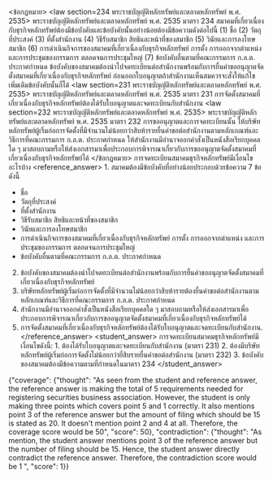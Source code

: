 <user> <ข้อกฎหมาย>
<law section=234 พระราชบัญญัติหลักทรัพย์และตลาดหลักทรัพย์ พ.ศ. 2535> พระราชบัญญัติหลักทรัพย์และตลาดหลักทรัพย์ พ.ศ. 2535 มาตรา 234 สมาคมที่เกี่ยวเนื่องกับธุรกิจหลักทรัพย์ต้องมีข้อบังคับและข้อบังคับนั้นอย่างน้อยต้องมีข้อความดังต่อไปนี้
(1) ชื่อ
(2) วัตถุที่ประสงค์
(3) ที่ตั้งสำนักงาน
(4) วิธีรับสมาชิก สิทธิและหน้าที่ของสมาชิก
(5) วินัยและการลงโทษสมาชิก
(6) การดำเนินกิจการของสมาคมที่เกี่ยวเนื่องกับธุรกิจหลักทรัพย์ การตั้ง การออกจากตำแหน่ง และการประชุมของกรรมการ ตลอดจนการประชุมใหญ่
(7) ข้อบังคับอื่นตามที่คณะกรรมการ ก.ล.ต. ประกาศกำหนด
ข้อบังคับของสมาคมต้องนำไปจดทะเบียนต่อสำนักงานพร้อมกับการยื่นคำขออนุญาตจัดตั้งสมาคมที่เกี่ยวเนื่องกับธุรกิจหลักทรัพย์ ก่อนออกใบอนุญาตถ้าสำนักงานเห็นสมควรจะสั่งให้แก้ไขเพิ่มเติมข้อบังคับนั้นก็ได้
</law>
<law section=231 พระราชบัญญัติหลักทรัพย์และตลาดหลักทรัพย์ พ.ศ. 2535> พระราชบัญญัติหลักทรัพย์และตลาดหลักทรัพย์ พ.ศ. 2535 มาตรา 231 การจัดตั้งสมาคมที่เกี่ยวเนื่องกับธุรกิจหลักทรัพย์ต้องได้รับใบอนุญาตและจดทะเบียนกับสำนักงาน
</law>
<law section=232 พระราชบัญญัติหลักทรัพย์และตลาดหลักทรัพย์ พ.ศ. 2535> พระราชบัญญัติหลักทรัพย์และตลาดหลักทรัพย์ พ.ศ. 2535 มาตรา 232 การขออนุญาตและการจดทะเบียนนั้น ให้บริษัทหลักทรัพย์ผู้เริ่มก่อการจัดตั้งที่มีจำนวนไม่น้อยกว่าสิบห้ารายยื่นคำขอต่อสำนักงานตามหลักเกณฑ์และวิธีการที่คณะกรรมการ ก.ล.ต. ประกาศกำหนด
ให้สำนักงานมีอำนาจออกคำสั่งเป็นหนังสือเรียกบุคคลใด ๆ มาสอบถามหรือให้ส่งเอกสารมาเพื่อประกอบการพิจารณาเกี่ยวกับการขออนุญาตจัดตั้งสมาคมที่เกี่ยวเนื่องกับธุรกิจหลักทรัพย์ได้
</law>
</ข้อกฎหมาย>
<question> การจดทะเบียนสมาคมธุรกิจหลักทรัพย์มีเงื่อนไขอะไรบ้าง </question>
<reference_answer> 1. สมาคมต้องมีข้อบังคับที่อย่างน้อยประกอบด้วยข้อความ 7 ข้อ ดังนี้
   - ชื่อ
   - วัตถุที่ประสงค์
   - ที่ตั้งสำนักงาน
   - วิธีรับสมาชิก สิทธิและหน้าที่ของสมาชิก
   - วินัยและการลงโทษสมาชิก
   - การดำเนินกิจการของสมาคมที่เกี่ยวเนื่องกับธุรกิจหลักทรัพย์ การตั้ง การออกจากตำแหน่ง และการประชุมของกรรมการ ตลอดจนการประชุมใหญ่
   - ข้อบังคับอื่นตามที่คณะกรรมการ ก.ล.ต. ประกาศกำหนด

2. ข้อบังคับของสมาคมต้องนำไปจดทะเบียนต่อสำนักงานพร้อมกับการยื่นคำขออนุญาตจัดตั้งสมาคมที่เกี่ยวเนื่องกับธุรกิจหลักทรัพย์
3. บริษัทหลักทรัพย์ผู้เริ่มก่อการจัดตั้งที่มีจำนวนไม่น้อยกว่าสิบห้ารายต้องยื่นคำขอต่อสำนักงานตามหลักเกณฑ์และวิธีการที่คณะกรรมการ ก.ล.ต. ประกาศกำหนด
4. สำนักงานมีอำนาจออกคำสั่งเป็นหนังสือเรียกบุคคลใด ๆ มาสอบถามหรือให้ส่งเอกสารมาเพื่อประกอบการพิจารณาเกี่ยวกับการขออนุญาตจัดตั้งสมาคมที่เกี่ยวเนื่องกับธุรกิจหลักทรัพย์ได้
5. การจัดตั้งสมาคมที่เกี่ยวเนื่องกับธุรกิจหลักทรัพย์ต้องได้รับใบอนุญาตและจดทะเบียนกับสำนักงาน. </reference_answer>
<student_answer> การจดทะเบียนสมาคมธุรกิจหลักทรัพย์มีเงื่อนไขดังนี้: 1. ต้องได้รับใบอนุญาตและจดทะเบียนกับสำนักงาน (มาตรา 231) 2. ต้องมีบริษัทหลักทรัพย์ผู้เริ่มก่อการจัดตั้งไม่น้อยกว่ายี่สิบรายยื่นคำขอต่อสำนักงาน (มาตรา 232) 3. ข้อบังคับของสมาคมต้องมีข้อความตามที่กำหนดในมาตรา 234 </student_answer>

<assistant>{"coverage": {"thought": "As seen from the student and reference answer, the reference answer is making the total of 5 requirements needed for registering securities business association. However, the student is only making three points which covers point 5 and 1 correctly. It also mentions point 3 of the reference answer but the amount of filing which should be 15 is stated as 20. It doesn't mention point 2 and 4 at all. Therefore, the coverage score would be 50", "score": 50}, "contradiction": {"thought": "As mention, the student answer mentions point 3 of the reference answer but the number of filing should be 15. Hence, the student answer directly contradict the reference answer. Therefore, the contradiction score would be 1 ", "score": 1}}
